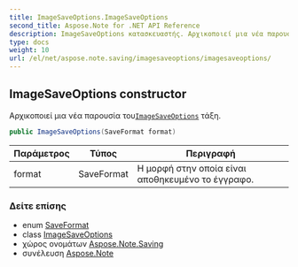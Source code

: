 ```yaml
---
title: ImageSaveOptions.ImageSaveOptions
second_title: Aspose.Note for .NET API Reference
description: ImageSaveOptions κατασκευαστής. Αρχικοποιεί μια νέα παρουσία τουImageSaveOptions τάξη.
type: docs
weight: 10
url: /el/net/aspose.note.saving/imagesaveoptions/imagesaveoptions/
---
```

## ImageSaveOptions constructor

Αρχικοποιεί μια νέα παρουσία του[`ImageSaveOptions`](../) τάξη.

```csharp
public ImageSaveOptions(SaveFormat format)
```

| Παράμετρος | Τύπος | Περιγραφή |
| --- | --- | --- |
| format | SaveFormat | Η μορφή στην οποία είναι αποθηκευμένο το έγγραφο. |

### Δείτε επίσης

* enum [SaveFormat](../../../aspose.note/saveformat/)
* class [ImageSaveOptions](../)
* χώρος ονομάτων [Aspose.Note.Saving](../../imagesaveoptions/)
* συνέλευση [Aspose.Note](../../../)



